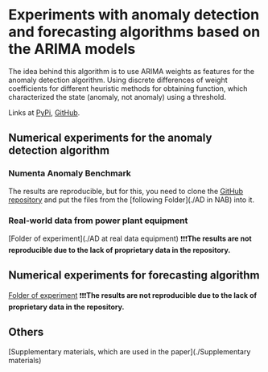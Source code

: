 # Experiments with anomaly detection and forecasting algorithms based on the ARIMA models

The idea behind this algorithm is to use ARIMA weights as features for the anomaly detection algorithm. Using discrete differences of weight coefficients for different heuristic methods for obtaining function, which characterized the state (anomaly, not anomaly) using a threshold. 

Links at [PyPi](https://pypi.org/project/arimafd/), [GitHub](https://github.com/waico/arimafd).

## Numerical experiments for the anomaly detection algorithm

### Numenta Anomaly Benchmark
The results are reproducible, but for this, you need to clone the [GitHub repository](https://github.com/numenta/NAB) and put the files from the [following Folder](./AD in NAB) into it.

### Real-world data from power plant equipment
[Folder of experiment](./AD at real data equipment)
❗️❗️❗️**The results are not reproducible due to the lack of proprietary data in the repository.**


## Numerical experiments for forecasting algorithm
[Folder of experiment](./Forecasting)
❗️❗️❗️**The results are not reproducible due to the lack of proprietary data in the repository.**

## Others
[Supplementary materials, which are used in the paper](./Supplementary materials)
